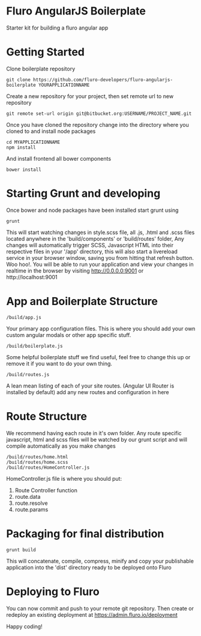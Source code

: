 # Fluro AngularJS Boilerplate
Starter kit for building a fluro angular app

# Getting Started
Clone boilerplate repository
~~~~
git clone https://github.com/fluro-developers/fluro-angularjs-boilerplate YOURAPPLICATIONNAME
~~~~

Create a new repository for your project, then set remote url to new repository
~~~~
git remote set-url origin git@bitbucket.org:USERNAME/PROJECT_NAME.git
~~~~

Once you have cloned the repository change into the directory where you cloned to and install node packages
~~~~
cd MYAPPLICATIONNAME
npm install
~~~~

And install frontend all bower components
~~~~
bower install
~~~~

# Starting Grunt and developing
Once bower and node packages have been installed start grunt using
~~~~
grunt
~~~~

This will start watching changes in style.scss file, all .js, .html and .scss files located anywhere in the 'build/components' or 'build/routes' folder, Any changes will automatically trigger SCSS, Javascript HTML into their respective files in your '/app' directory, this will also start a livereload service in your browser window, saving you from hitting that refresh button. Woo hoo!.
You will be able to run your application and view your changes in realtime in the browser by visiting http://0.0.0.0:9001 or http://localhost:9001

# App and Boilerplate Structure


~~~~
/build/app.js
~~~~
Your primary app configuration files.  This is where you should add your own custom angular modals or other app specific stuff.  



~~~~
/build/boilerplate.js
~~~~
Some helpful boilerplate stuff we find useful, feel free to change this up or remove it if you want to do your own thing.

~~~~
/build/routes.js
~~~~
A lean mean listing of each of your site routes. (Angular UI Router is installed by default) add any new routes and configuration in here


# Route Structure

We recommend having each route in it's own folder. Any route specific javascript, html and scss files will be watched by our grunt script
and will compile automatically as you make changes

~~~~
/build/routes/home.html
/build/routes/home.scss
/build/routes/HomeController.js
~~~~
HomeController.js file is where you should put:
1. Route Controller function
2. route.data
3. route.resolve
4. route.params


# Packaging for final distribution
~~~~
grunt build
~~~~

This will concatenate, compile, compress, minify and copy your publishable application into the 'dist' directory ready to be deployed onto Fluro


# Deploying to Fluro
You can now commit and push to your remote git repository.
Then create or redeploy an existing deployment at https://admin.fluro.io/deployment


Happy coding!
